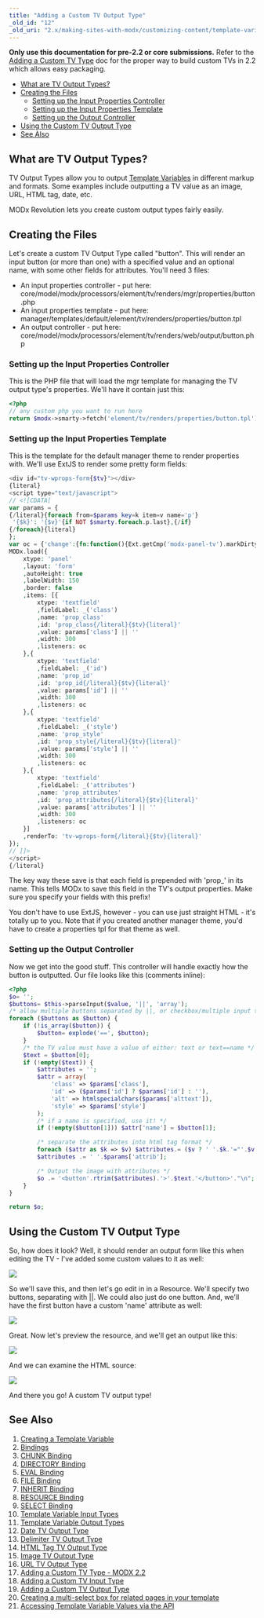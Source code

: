 ```yaml
---
title: "Adding a Custom TV Output Type"
_old_id: "12"
_old_uri: "2.x/making-sites-with-modx/customizing-content/template-variables/adding-a-custom-tv-output-type"
---
```


**Only use this documentation for pre-2.2 or core submissions.**
Refer to the [Adding a Custom TV Type](making-sites-with-modx/customizing-content/template-variables/adding-a-custom-tv-type-modx-2.2 "Adding a Custom TV Type - MODX 2.2") doc for the proper way to build custom TVs in 2.2 which allows easy packaging.

- [What are TV Output Types?](#AddingaCustomTVOutputType-WhatareTVOutputTypes%3F)
- [Creating the Files](#AddingaCustomTVOutputType-CreatingtheFiles)
  - [Setting up the Input Properties Controller](#AddingaCustomTVOutputType-SettinguptheInputPropertiesController)
  - [Setting up the Input Properties Template](#AddingaCustomTVOutputType-SettinguptheInputPropertiesTemplate)
  - [Setting up the Output Controller](#AddingaCustomTVOutputType-SettinguptheOutputController)
- [Using the Custom TV Output Type](#AddingaCustomTVOutputType-UsingtheCustomTVOutputType)
- [See Also](#AddingaCustomTVOutputType-SeeAlso)



## What are TV Output Types?

TV Output Types allow you to output [Template Variables](making-sites-with-modx/customizing-content/template-variables "Template Variables") in different markup and formats. Some examples include outputting a TV value as an image, URL, HTML tag, date, etc.

MODx Revolution lets you create custom output types fairly easily.

## Creating the Files

Let's create a custom TV Output Type called "button". This will render an input button (or more than one) with a specified value and an optional name, with some other fields for attributes. You'll need 3 files:

- An input properties controller - put here: core/model/modx/processors/element/tv/renders/mgr/properties/button.php
- An input properties template - put here: manager/templates/default/element/tv/renders/properties/button.tpl
- An output controller - put here: core/model/modx/processors/element/tv/renders/web/output/button.php

### Setting up the Input Properties Controller

This is the PHP file that will load the mgr template for managing the TV output type's properties. We'll have it contain just this:

``` php 
<?php
// any custom php you want to run here
return $modx->smarty->fetch('element/tv/renders/properties/button.tpl');
```

### Setting up the Input Properties Template

This is the template for the default manager theme to render properties with. We'll use ExtJS to render some pretty form fields:

``` php 
<div id="tv-wprops-form{$tv}"></div>
{literal}
<script type="text/javascript">
// <![CDATA[
var params = {
{/literal}{foreach from=$params key=k item=v name='p'}
 '{$k}': '{$v}'{if NOT $smarty.foreach.p.last},{/if}
{/foreach}{literal}
};
var oc = {'change':{fn:function(){Ext.getCmp('modx-panel-tv').markDirty();},scope:this}};
MODx.load({
    xtype: 'panel'
    ,layout: 'form'
    ,autoHeight: true
    ,labelWidth: 150
    ,border: false
    ,items: [{
        xtype: 'textfield'
        ,fieldLabel: _('class')
        ,name: 'prop_class'
        ,id: 'prop_class{/literal}{$tv}{literal}'
        ,value: params['class'] || ''
        ,width: 300
        ,listeners: oc
    },{
        xtype: 'textfield'
        ,fieldLabel: _('id')
        ,name: 'prop_id'
        ,id: 'prop_id{/literal}{$tv}{literal}'
        ,value: params['id'] || ''
        ,width: 300
        ,listeners: oc
    },{
        xtype: 'textfield'
        ,fieldLabel: _('style')
        ,name: 'prop_style'
        ,id: 'prop_style{/literal}{$tv}{literal}'
        ,value: params['style'] || ''
        ,width: 300
        ,listeners: oc
    },{
        xtype: 'textfield'
        ,fieldLabel: _('attributes')
        ,name: 'prop_attributes'
        ,id: 'prop_attributes{/literal}{$tv}{literal}'
        ,value: params['attributes'] || ''
        ,width: 300
        ,listeners: oc
    }]
    ,renderTo: 'tv-wprops-form{/literal}{$tv}{literal}'
});
// ]]>
</script>
{/literal}
```

The key way these save is that each field is prepended with 'prop\_' in its name. This tells MODx to save this field in the TV's output properties. Make sure you specify your fields with this prefix!

You don't have to use ExtJS, however - you can use just straight HTML - it's totally up to you. 
Note that if you created another manager theme, you'd have to create a properties tpl for that theme as well.

### Setting up the Output Controller

Now we get into the good stuff. This controller will handle exactly how the button is outputted. Our file looks like this (comments inline):

``` php 
<?php
$o= '';
$buttons= $this->parseInput($value, '||', 'array');
/* allow multiple buttons separated by ||, or checkbox/multiple input tvs */
foreach ($buttons as $button) {
    if (!is_array($button)) {
        $button= explode('==', $button);
    }
    /* the TV value must have a value of either: text or text==name */
    $text = $button[0];
    if (!empty($text)) {
        $attributes = '';
        $attr = array(
            'class' => $params['class'],
            'id' => ($params['id'] ? $params['id'] : ''),
            'alt' => htmlspecialchars($params['alttext']),
            'style' => $params['style']
        );
        /* if a name is specified, use it! */
        if (!empty($button[1])) $attr['name'] = $button[1];

        /* separate the attributes into html tag format */
        foreach ($attr as $k => $v) $attributes.= ($v ? ' '.$k.'="'.$v.'"' : '');
        $attributes .= ' '.$params['attrib'];

        /* Output the image with attributes */
        $o .= '<button'.rtrim($attributes).'>'.$text.'</button>'."\n";
    }
}

return $o;
```

## Using the Custom TV Output Type

So, how does it look? Well, it should render an output form like this when editing the TV - I've added some custom values to it as well:

![](/download/attachments/18678064/outtvprop1.png?version=1&modificationDate=1269529790000)

So we'll save this, and then let's go edit in in a Resource. We'll specify two buttons, separating with ||. We could also just do one button. And, we'll have the first button have a custom 'name' attribute as well:

![](/download/attachments/18678064/outtvinput.png?version=1&modificationDate=1269529790000)

Great. Now let's preview the resource, and we'll get an output like this:

![](/download/attachments/18678064/outtvresult1.png?version=1&modificationDate=1269529790000)

And we can examine the HTML source:

![](/download/attachments/18678064/outtvsource1.png?version=1&modificationDate=1269529790000)

And there you go! A custom TV output type!

## See Also

1. [Creating a Template Variable](making-sites-with-modx/customizing-content/template-variables/creating-a-template-variable)
2. [Bindings](making-sites-with-modx/customizing-content/template-variables/bindings)
  1. [CHUNK Binding](making-sites-with-modx/customizing-content/template-variables/bindings/chunk-binding)
  2. [DIRECTORY Binding](making-sites-with-modx/customizing-content/template-variables/bindings/directory-binding)
  3. [EVAL Binding](making-sites-with-modx/customizing-content/template-variables/bindings/eval-binding)
  4. [FILE Binding](making-sites-with-modx/customizing-content/template-variables/bindings/file-binding)
  5. [INHERIT Binding](making-sites-with-modx/customizing-content/template-variables/bindings/inherit-binding)
  6. [RESOURCE Binding](making-sites-with-modx/customizing-content/template-variables/bindings/resource-binding)
  7. [SELECT Binding](making-sites-with-modx/customizing-content/template-variables/bindings/select-binding)
3. [Template Variable Input Types](making-sites-with-modx/customizing-content/template-variables/template-variable-input-types)
4. [Template Variable Output Types](making-sites-with-modx/customizing-content/template-variables/template-variable-output-types)
  1. [Date TV Output Type](making-sites-with-modx/customizing-content/template-variables/template-variable-output-types/date-tv-output-type)
  2. [Delimiter TV Output Type](making-sites-with-modx/customizing-content/template-variables/template-variable-output-types/delimiter-tv-output-type)
  3. [HTML Tag TV Output Type](making-sites-with-modx/customizing-content/template-variables/template-variable-output-types/html-tag-tv-output-type)
  4. [Image TV Output Type](making-sites-with-modx/customizing-content/template-variables/template-variable-output-types/image-tv-output-type)
  5. [URL TV Output Type](making-sites-with-modx/customizing-content/template-variables/template-variable-output-types/url-tv-output-type)
5. [Adding a Custom TV Type - MODX 2.2](making-sites-with-modx/customizing-content/template-variables/adding-a-custom-tv-type-modx-2.2)
6. [Adding a Custom TV Input Type](making-sites-with-modx/customizing-content/template-variables/adding-a-custom-tv-input-type)
7. [Adding a Custom TV Output Type](making-sites-with-modx/customizing-content/template-variables/adding-a-custom-tv-output-type)
8. [Creating a multi-select box for related pages in your template](making-sites-with-modx/customizing-content/template-variables/creating-a-multi-select-box-for-related-pages-in-your-template)
9. [Accessing Template Variable Values via the API](making-sites-with-modx/customizing-content/template-variables/accessing-template-variable-values-via-the-api)
